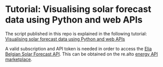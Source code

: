 # Tutorial: Visualising solar forecast data using Python and web APIs

The script published in this repo is explained in the following tutorial: [Visualising solar forecast data using Python and web APIs](https://realto.io/energy-api-hub/tutorial-visualising-solar-forecast-data-using-python-and-web-apis/)

A valid subscription and API token is needed in order to access the [Elia Belgian Solar Forecast API](https://portal.realto.io/browse-apis/elia-solar-forecasting-be/details). This can be obtained on the re.alto [energy API marketplace](https://portal.realto.io).
